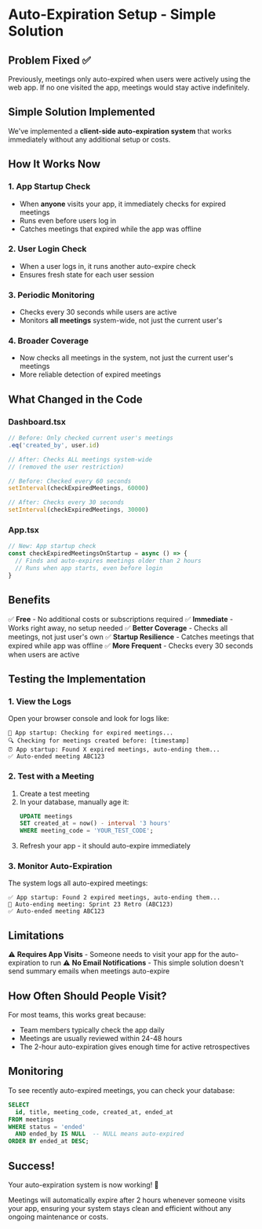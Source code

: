 # Auto-Expiration Setup - Simple Solution

## Problem Fixed ✅
Previously, meetings only auto-expired when users were actively using the web app. If no one visited the app, meetings would stay active indefinitely.

## Simple Solution Implemented
We've implemented a **client-side auto-expiration system** that works immediately without any additional setup or costs.

## How It Works Now

### 1. **App Startup Check**
- When **anyone** visits your app, it immediately checks for expired meetings
- Runs even before users log in
- Catches meetings that expired while the app was offline

### 2. **User Login Check**
- When a user logs in, it runs another auto-expire check
- Ensures fresh state for each user session

### 3. **Periodic Monitoring**
- Checks every 30 seconds while users are active
- Monitors **all meetings** system-wide, not just the current user's

### 4. **Broader Coverage**
- Now checks all meetings in the system, not just the current user's meetings
- More reliable detection of expired meetings

## What Changed in the Code

### Dashboard.tsx
```typescript
// Before: Only checked current user's meetings
.eq('created_by', user.id)

// After: Checks ALL meetings system-wide
// (removed the user restriction)

// Before: Checked every 60 seconds
setInterval(checkExpiredMeetings, 60000)

// After: Checks every 30 seconds
setInterval(checkExpiredMeetings, 30000)
```

### App.tsx
```typescript
// New: App startup check
const checkExpiredMeetingsOnStartup = async () => {
  // Finds and auto-expires meetings older than 2 hours
  // Runs when app starts, even before login
}
```

## Benefits

✅ **Free** - No additional costs or subscriptions required
✅ **Immediate** - Works right away, no setup needed
✅ **Better Coverage** - Checks all meetings, not just user's own
✅ **Startup Resilience** - Catches meetings that expired while app was offline
✅ **More Frequent** - Checks every 30 seconds when users are active

## Testing the Implementation

### 1. **View the Logs**
Open your browser console and look for logs like:
```
🚀 App startup: Checking for expired meetings...
🔍 Checking for meetings created before: [timestamp]
⏰ App startup: Found X expired meetings, auto-ending them...
✅ Auto-ended meeting ABC123
```

### 2. **Test with a Meeting**
1. Create a test meeting
2. In your database, manually age it:
   ```sql
   UPDATE meetings 
   SET created_at = now() - interval '3 hours' 
   WHERE meeting_code = 'YOUR_TEST_CODE';
   ```
3. Refresh your app - it should auto-expire immediately

### 3. **Monitor Auto-Expiration**
The system logs all auto-expired meetings:
```
✅ App startup: Found 2 expired meetings, auto-ending them...
📝 Auto-ending meeting: Sprint 23 Retro (ABC123)
✅ Auto-ended meeting ABC123
```

## Limitations

⚠️ **Requires App Visits** - Someone needs to visit your app for the auto-expiration to run
⚠️ **No Email Notifications** - This simple solution doesn't send summary emails when meetings auto-expire

## How Often Should People Visit?

For most teams, this works great because:
- Team members typically check the app daily
- Meetings are usually reviewed within 24-48 hours
- The 2-hour auto-expiration gives enough time for active retrospectives

## Monitoring

To see recently auto-expired meetings, you can check your database:
```sql
SELECT 
  id, title, meeting_code, created_at, ended_at
FROM meetings 
WHERE status = 'ended' 
  AND ended_by IS NULL  -- NULL means auto-expired
ORDER BY ended_at DESC;
```

## Success!

Your auto-expiration system is now working! 🎉

Meetings will automatically expire after 2 hours whenever someone visits your app, ensuring your system stays clean and efficient without any ongoing maintenance or costs. 